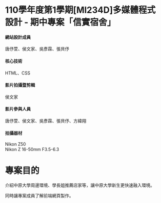 # 110學年度第1學期[MI234D]多媒體程式設計 - 期中專案「信實宿舍」
<h4>網站設計成員</h4>
唐伃萱、侯文家、吳彥霖、張貝伃
<h4>核心技術</h4>
HTML、CSS
<h4>影片拍攝暨剪輯</h4>
侯文家
<h4>影片參與人員</h4>
唐伃萱、侯文家、吳彥霖、張貝伃、方緯翔
<h4>拍攝器材</h4>
Nikon Z50<br>
Nikon Z 16-50mm F3.5-6.3

# 專案目的
<p>介紹中原大學周邊環境、學長姐推薦店家等，讓中原大學新生更快速融入環境。</p>
<p>同時讓專案成員了解前端網頁製作。</p>
